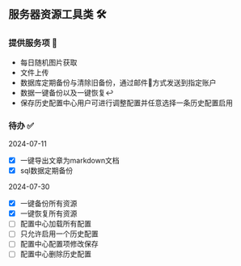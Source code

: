 ## 服务器资源工具类 🛠️

### 提供服务项 💁
- 每日随机图片获取
- 文件上传
- 数据库定期备份与清除旧备份，通过邮件📎方式发送到指定账户
- 数据一键备份以及一键恢复↩️
- 保存历史配置中心用户可进行调整配置并任意选择一条历史配置启用

### 待办 ✅

2024-07-11
- [X] 一键导出文章为markdown文档
- [X] sql数据定期备份

2024-07-30
- [X] 一键备份所有资源
- [X] 一键恢复所有资源
- [ ] 配置中心加载所有配置
- [ ] 只允许启用一个历史配置
- [ ] 配置中心配置项修改保存
- [ ] 配置中心删除历史配置